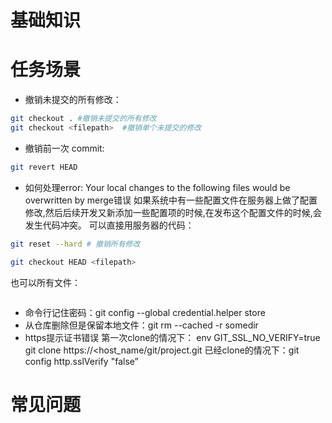 # 基础知识

# 任务场景
* 撤销未提交的所有修改：
```bash
git checkout . #撤销未提交的所有修改
git checkout <filepath>  #撤销单个未提交的修改
```

* 撤销前一次 commit:
```bash
git revert HEAD
```

* 如何处理error: Your local changes to the following files would be overwritten by merge错误
 如果系统中有一些配置文件在服务器上做了配置修改,然后后续开发又新添加一些配置项的时候,在发布这个配置文件的时候,会发生代码冲突。
 可以直接用服务器的代码：
```bash
git reset --hard # 撤销所有修改

git checkout HEAD <filepath>
```
 也可以所有文件：
```bash

```

* 命令行记住密码：git config --global credential.helper store
* 从仓库删除但是保留本地文件：git rm --cached -r somedir
* https提示证书错误
 第一次clone的情况下：
 env GIT_SSL_NO_VERIFY=true git clone https://<host_name/git/project.git
 已经clone的情况下：git config http.sslVerify "false” 

# 常见问题